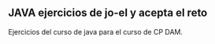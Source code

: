 ## JAVA  ejercicios de jo-el y acepta el reto

Ejercicios del curso de java para el curso de CP DAM.